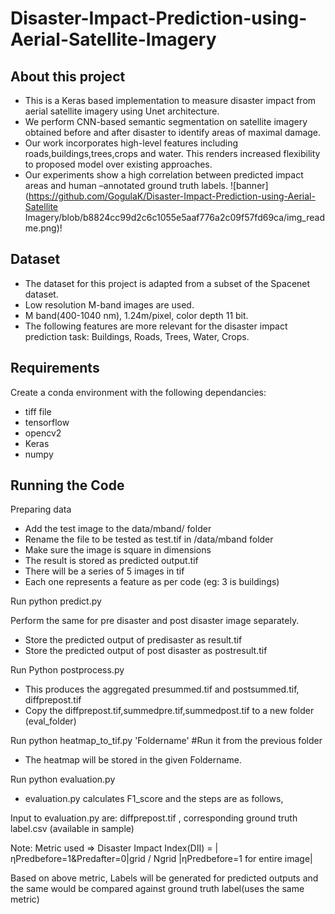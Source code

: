 # Disaster-Impact-Prediction-using-Aerial-Satellite-Imagery

## About this project
* This is a Keras based implementation to measure disaster impact from aerial satellite imagery using Unet architecture.  
* We perform CNN-based semantic segmentation on satellite imagery obtained before and after disaster to identify areas of maximal damage.
* Our work incorporates high-level features including roads,buildings,trees,crops and water. This renders increased flexibility to proposed model over existing approaches.
* Our experiments show a high correlation between predicted impact areas and human –annotated ground truth labels.
![banner](https://github.com/GogulaK/Disaster-Impact-Prediction-using-Aerial-Satellite Imagery/blob/b8824cc99d2c6c1055e5aaf776a2c09f57fd69ca/img_readme.png)!
## Dataset
* The dataset for this project is adapted from a subset of the Spacenet dataset.
* Low resolution M-band images are used.
* M band(400-1040 nm), 1.24m/pixel, color depth 11 bit.
* The following features are more relevant for the disaster impact prediction task: Buildings, Roads, Trees, Water, Crops.

## Requirements
Create a conda environment with the following dependancies:
* tiff file
* tensorflow
* opencv2
* Keras
* numpy

## Running the Code
Preparing data
* Add the test image to the data/mband/ folder
* Rename the file to be tested as test.tif in /data/mband folder
* Make sure the image is square in dimensions
* The result is stored as predicted output.tif
* There will be a series of 5 images in tif
* Each one represents a feature as per code (eg: 3 is buildings)

Run python predict.py

Perform the same for pre disaster and post disaster image separately.
* Store the predicted output of predisaster as result.tif
* Store the predicted output of post disaster as postresult.tif

Run Python postprocess.py
* This produces the aggregated presummed.tif and postsummed.tif, diffprepost.tif
* Copy the diffprepost.tif,summedpre.tif,summedpost.tif to a new folder (eval_folder)

Run python heatmap_to_tif.py 'Foldername' #Run it from the previous folder  
* The heatmap will be stored in the given Foldername.

Run python evaluation.py
* evaluation.py calculates F1_score and the steps are as follows,

Input to evaluation.py are: diffprepost.tif , corresponding ground truth label.csv (available in sample) 
        
Note: Metric used => Disaster Impact Index(DII) = |ηPredbefore=1&Predafter=0|grid /  Ngrid |ηPredbefore=1 for entire image|      

Based on above metric, Labels will be generated for predicted outputs and the same would be compared against ground truth label(uses the same metric)
     


